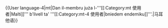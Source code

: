{{User language-4|mt|Dan il-membru juża l-'''[[:Category:mt 使用者|Malti]]''' b'livell ta' '''[[:Category:mt-4 使用者|bniedem endemiku]]'''.|马耳他语}}<noinclude>

</noinclude>